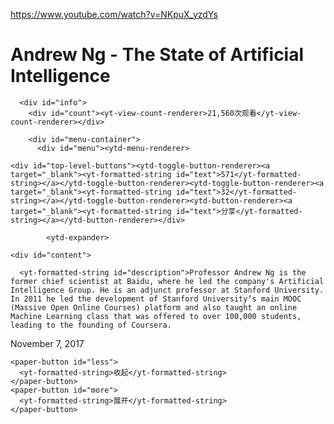 <a href="https://www.youtube.com/watch?v=NKpuX_yzdYs">https://www.youtube.com/watch?v=NKpuX_yzdYs</a><div id="articleHeader"><h1>Andrew Ng - The State of Artificial Intelligence</h1></div>
      
      <div id="info">
        <div id="count"><yt-view-count-renderer>21,560次观看</yt-view-count-renderer></div>
        
        <div id="menu-container">
          <div id="menu"><ytd-menu-renderer>
    
    <div id="top-level-buttons"><ytd-toggle-button-renderer><a target="_blank"><yt-formatted-string id="text">571</yt-formatted-string></a></ytd-toggle-button-renderer><ytd-toggle-button-renderer><a target="_blank"><yt-formatted-string id="text">32</yt-formatted-string></a></ytd-toggle-button-renderer><ytd-button-renderer><a target="_blank"><yt-formatted-string id="text">分享</yt-formatted-string></a></ytd-button-renderer></div>
    
  </ytd-menu-renderer>
          
        
      
    
  </ytd-video-primary-info-renderer>
          
          
          
          
            
            
            <ytd-expander>
    
    <div id="content">
      
      <yt-formatted-string id="description">Professor Andrew Ng is the former chief scientist at Baidu, where he led the company's Artificial Intelligence Group. He is an adjunct professor at Stanford University. In 2011 he led the development of Stanford University’s main MOOC (Massive Open Online Courses) platform and also taught an online Machine Learning class that was offered to over 100,000 students, leading to the founding of Coursera.

November 7, 2017</yt-formatted-string>
    </div>
    
    <paper-button id="less">
      <yt-formatted-string>收起</yt-formatted-string>
    </paper-button>
    <paper-button id="more">
      <yt-formatted-string>展开</yt-formatted-string>
    </paper-button>
  </ytd-expander>